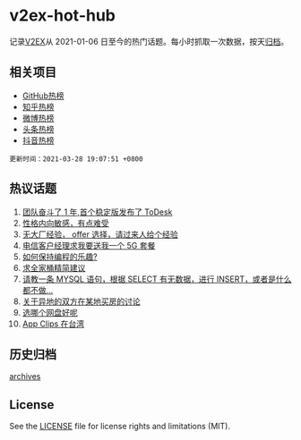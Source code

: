 # v2ex-hot-hub

 记录[V2EX](https://www.v2ex.com/)从 2021-01-06 日至今的热门话题。每小时抓取一次数据，按天[归档](archives)。
 
 ## 相关项目

- [GitHub热榜](https://github.com/lonnyzhang423/github-hot-hub)
- [知乎热榜](https://github.com/lonnyzhang423/zhihu-hot-hub)
- [微博热榜](https://github.com/lonnyzhang423/weibo-hot-hub)
- [头条热榜](https://github.com/lonnyzhang423/toutiao-hot-hub)
- [抖音热榜](https://github.com/lonnyzhang423/douyin-hot-hub)


 `更新时间：2021-03-28 19:07:51 +0800`

## 热议话题

1. [团队奋斗了 1 年,首个稳定版发布了 ToDesk](https://www.v2ex.com/t/765799)
1. [性格内向敏感，有点难受](https://www.v2ex.com/t/765789)
1. [无大厂经验， offer 选择，请过来人给个经验](https://www.v2ex.com/t/765826)
1. [电信客户经理求我要送我一个 5G 套餐](https://www.v2ex.com/t/765836)
1. [如何保持编程的乐趣?](https://www.v2ex.com/t/765795)
1. [求全家桶精简建议](https://www.v2ex.com/t/765779)
1. [请教一条 MYSQL 语句，根据 SELECT 有无数据，进行 INSERT，或者是什么都不做...](https://www.v2ex.com/t/765767)
1. [关于异地的双方在某地买房的讨论](https://www.v2ex.com/t/765784)
1. [选哪个网盘好呢](https://www.v2ex.com/t/765840)
1. [App Clips 在台湾](https://www.v2ex.com/t/765749)

## 历史归档

[archives](archives)

## License

See the [LICENSE](LICENSE) file for license rights and limitations (MIT).
